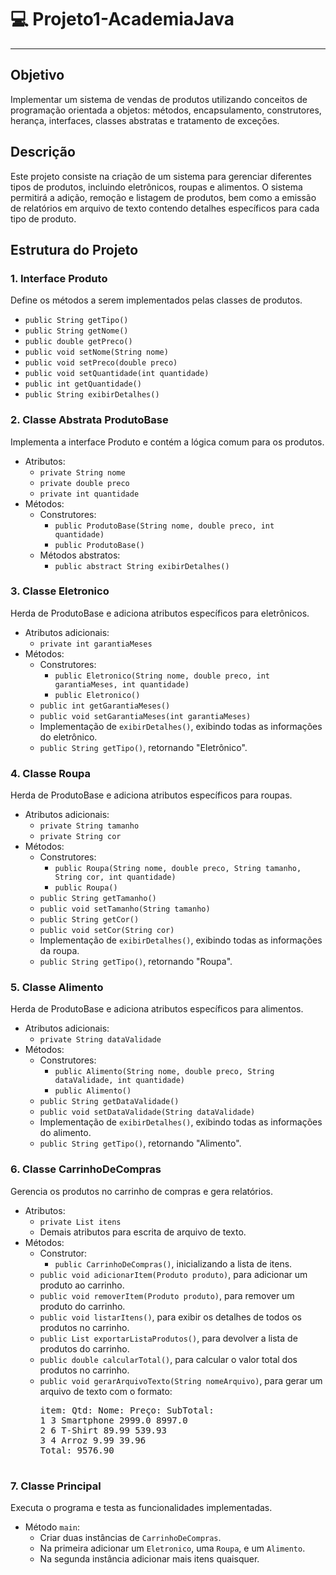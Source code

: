 # 💻 Projeto1-AcademiaJava
<hr>
<h2>Objetivo</h2>
    <p>Implementar um sistema de vendas de produtos utilizando conceitos de programação orientada a objetos: métodos, encapsulamento, construtores, herança, interfaces, classes abstratas e tratamento de exceções.</p>
 
   <h2>Descrição</h2>
    <p>Este projeto consiste na criação de um sistema para gerenciar diferentes tipos de produtos, incluindo eletrônicos, roupas e alimentos. O sistema permitirá a adição, remoção e listagem de produtos, bem como a emissão de relatórios em arquivo de texto contendo detalhes específicos para cada tipo de produto.</p> 

  <h2>Estrutura do Projeto</h2>

 <h3>1. Interface Produto</h3>
<p>Define os métodos a serem implementados pelas classes de produtos.</p> 
 <ul>
        <li><code>public String getTipo()</code></li>
        <li><code>public String getNome()</code></li>
        <li><code>public double getPreco()</code></li>
        <li><code>public void setNome(String nome)</code></li>
        <li><code>public void setPreco(double preco)</code></li>
        <li><code>public void setQuantidade(int quantidade)</code></li>
        <li><code>public int getQuantidade()</code></li>
        <li><code>public String exibirDetalhes()</code></li>
    </ul>
    <h3>2. Classe Abstrata ProdutoBase</h3>
    <p>Implementa a interface Produto e contém a lógica comum para os produtos.</p>
    <ul>
        <li>Atributos:
            <ul>
                <li><code>private String nome</code></li>
                <li><code>private double preco</code></li>
                <li><code>private int quantidade</code></li>
            </ul>
        </li>
        <li>Métodos:
            <ul>
                <li>Construtores:
                    <ul>
                        <li><code>public ProdutoBase(String nome, double preco, int quantidade)</code></li>
                        <li><code>public ProdutoBase()</code></li>
                    </ul>
                </li>
                <li>Métodos abstratos:
                    <ul>
                        <li><code>public abstract String exibirDetalhes()</code></li>
                    </ul>
                </li>
            </ul>
        </li>
    </ul>
    <h3>3. Classe Eletronico</h3>
    <p>Herda de ProdutoBase e adiciona atributos específicos para eletrônicos.</p>
    <ul>
        <li>Atributos adicionais:
            <ul>
                <li><code>private int garantiaMeses</code></li>
            </ul>
        </li>
        <li>Métodos:
            <ul>
                <li>Construtores:
                    <ul>
                        <li><code>public Eletronico(String nome, double preco, int garantiaMeses, int quantidade)</code></li>
                        <li><code>public Eletronico()</code></li>
                    </ul>
                </li>
                <li><code>public int getGarantiaMeses()</code></li>
                <li><code>public void setGarantiaMeses(int garantiaMeses)</code></li>
                <li>Implementação de <code>exibirDetalhes()</code>, exibindo todas as informações do eletrônico.</li>
                <li><code>public String getTipo()</code>, retornando "Eletrônico".</li>
            </ul>
        </li>
    </ul>

  <h3>4. Classe Roupa</h3>
    <p>Herda de ProdutoBase e adiciona atributos específicos para roupas.</p>
    <ul>
        <li>Atributos adicionais:
            <ul>
                <li><code>private String tamanho</code></li>
                <li><code>private String cor</code></li>
            </ul>
        </li>
        <li>Métodos:
            <ul>
                <li>Construtores:
                    <ul>
                        <li><code>public Roupa(String nome, double preco, String tamanho, String cor, int quantidade)</code></li>
                        <li><code>public Roupa()</code></li>
                    </ul>
                </li>
                <li><code>public String getTamanho()</code></li>
                <li><code>public void setTamanho(String tamanho)</code></li>
                <li><code>public String getCor()</code></li>
                <li><code>public void setCor(String cor)</code></li>
                <li>Implementação de <code>exibirDetalhes()</code>, exibindo todas as informações da roupa.</li>
                <li><code>public String getTipo()</code>, retornando "Roupa".</li>
            </ul>
        </li>
    </ul>
    
  <h3>5. Classe Alimento</h3>
    <p>Herda de ProdutoBase e adiciona atributos específicos para alimentos.</p>
    <ul>
        <li>Atributos adicionais:
            <ul>
                <li><code>private String dataValidade</code></li>
            </ul>
        </li>
        <li>Métodos:
            <ul>
                <li>Construtores:
                    <ul>
                        <li><code>public Alimento(String nome, double preco, String dataValidade, int quantidade)</code></li>
                        <li><code>public Alimento()</code></li>
                    </ul>
                </li>
                <li><code>public String getDataValidade()</code></li>
                <li><code>public void setDataValidade(String dataValidade)</code></li>
                <li>Implementação de <code>exibirDetalhes()</code>, exibindo todas as informações do alimento.</li>
                <li><code>public String getTipo()</code>, retornando "Alimento".</li>
            </ul>
        </li>
    </ul>

  <h3>6. Classe CarrinhoDeCompras</h3>
    <p>Gerencia os produtos no carrinho de compras e gera relatórios.</p>
    <ul>
        <li>Atributos:
            <ul>
                <li><code>private List<Produto> itens</code></li>
                <li>Demais atributos para escrita de arquivo de texto.</li>
            </ul>
        </li>
        <li>Métodos:
            <ul>
                <li>Construtor:
                    <ul>
                        <li><code>public CarrinhoDeCompras()</code>, inicializando a lista de itens.</li>
                    </ul>
                </li>
                <li><code>public void adicionarItem(Produto produto)</code>, para adicionar um produto ao carrinho.</li>
                <li><code>public void removerItem(Produto produto)</code>, para remover um produto do carrinho.</li>
                <li><code>public void listarItens()</code>, para exibir os detalhes de todos os produtos no carrinho.</li>
                <li><code>public List<Produto> exportarListaProdutos()</code>, para devolver a lista de produtos do carrinho.</li>
                <li><code>public double calcularTotal()</code>, para calcular o valor total dos produtos no carrinho.</li>
                <li><code>public void gerarArquivoTexto(String nomeArquivo)</code>, para gerar um arquivo de texto com o formato:
                    <pre>
item: Qtd: Nome: Preço: SubTotal:
1 3 Smartphone 2999.0 8997.0
2 6 T-Shirt 89.99 539.93
3 4 Arroz 9.99 39.96
Total: 9576.90
                    </pre>
                </li>
            </ul>
        </li>
    </ul>

  <h3>7. Classe Principal</h3>
    <p>Executa o programa e testa as funcionalidades implementadas.</p>
    <ul>
        <li>Método <code>main</code>:
            <ul>
                <li>Criar duas instâncias de <code>CarrinhoDeCompras</code>.</li>
                <li>Na primeira adicionar um <code>Eletronico</code>, uma <code>Roupa</code>, e um <code>Alimento</code>.</li>
                <li>Na segunda instância adicionar mais itens quaisquer.</li
